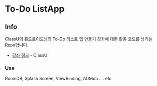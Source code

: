 # To-Do ListApp

## Info

ClassU의 홍드로이드님의 To-Do 리스트 앱 만들기 강좌에 대한 활동 코드를 남기는 Repo입니다.

* [강좌 링크](https://www.classu.co.kr/class/classDetail/12091?C12091) - ClassU



### Use

RoomDB, Splash Screen, ViewBinding, ADMob .... etc



